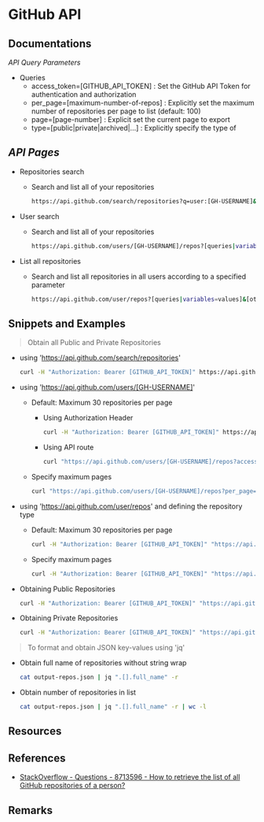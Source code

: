 GitHub API
==========

## Documentations

*API Query Parameters*
- Queries
    + access_token=[GITHUB_API_TOKEN] : Set the GitHub API Token for authentication and authorization
    + per_page=[maximum-number-of-repos] : Explicitly set the maximum number of repositories per page to list (default: 100)
    + page=[page-number] : Explicit set the current page to export
    + type=[public|private|archived|...] : Explicitly specify the type of 

*API Pages*
-----------
- Repositories search
    - Search and list all of your repositories
        ```bash
        https://api.github.com/search/repositories?q=user:[GH-USERNAME]&[queries|variables=values]&[other-queries]
        ```

- User search
    - Search and list all of your repositories
        ```bash
        https://api.github.com/users/[GH-USERNAME]/repos?[queries|variables=values]&[other-queries]
        ```

- List all repositories
    - Search and list all repositories in all users according to a specified parameter
        ```bash
        https://api.github.com/user/repos?[queries|variables=values]&[other-queries]
        ```

## Snippets and Examples

> Obtain all Public and Private Repositories 

- using 'https://api.github.com/search/repositories'
    ```bash
    curl -H "Authorization: Bearer [GITHUB_API_TOKEN]" https://api.github.com/search/repositories?q=user:[GH-USERNAME] > output-repos.json
    ```

- using 'https://api.github.com/users/[GH-USERNAME]'
    - Default: Maximum 30 repositories per page
        - Using Authorization Header
            ```bash
            curl -H "Authorization: Bearer [GITHUB_API_TOKEN]" https://api.github.com/users/[GH-USERNAME]/repos?access_token=[GITHUB_API_TOKEN] > output-repos.json
            ```
        - Using API route
            ```bash
            curl "https://api.github.com/users/[GH-USERNAME]/repos?access_token=[GITHUB_API_TOKEN]" > output-repos.json
            ```

    - Specify maximum pages
        ```bash
        curl "https://api.github.com/users/[GH-USERNAME]/repos?per_page=[maximum-page-numbers]" > output-repos.json
        ```

- using 'https://api.github.com/user/repos' and defining the repository type
    - Default: Maximum 30 repositories per page
        ```bash
        curl -H "Authorization: Bearer [GITHUB_API_TOKEN]" "https://api.github.com/user/repos?type=[public|private]" > output-repos.json
        ```

    - Specify maximum pages
        ```bash
        curl -H "Authorization: Bearer [GITHUB_API_TOKEN]" "https://api.github.com/user/repos?type=[public|private]&per_page=[maximum-page-numbers]" > output-repos.json
        ```

- Obtaining Public Repositories
    ```bash
    curl -H "Authorization: Bearer [GITHUB_API_TOKEN]" "https://api.github.com/user/repos?type=public&per_page=[maximum-page-numbers]&page=[page-number]" > output-repos.json
    ```

- Obtaining Private Repositories
    ```bash
    curl -H "Authorization: Bearer [GITHUB_API_TOKEN]" "https://api.github.com/user/repos?type=private&per_page=[maximum-page-numbers]&page=[page-number]" > output-repos.json
    ```


> To format and obtain JSON key-values using 'jq'

- Obtain full name of repositories without string wrap
    ```bash
    cat output-repos.json | jq ".[].full_name" -r
    ```

- Obtain number of repositories in list
    ```bash
    cat output-repos.json | jq ".[].full_name" -r | wc -l
    ```

## Resources

## References
+ [StackOverflow - Questions - 8713596 - How to retrieve the list of all GitHub repositories of a person?](https://stackoverflow.com/questions/8713596/how-to-retrieve-the-list-of-all-github-repositories-of-a-person)

## Remarks

